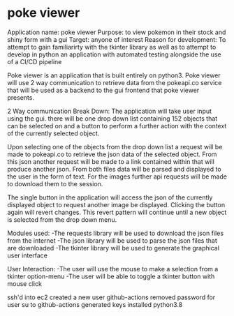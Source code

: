 # poke viewer

Application name: poke viewer
Purpose: to view pokemon in their stock and shiny form with a gui
Target: anyone of interest
Reason for development: To attempt to gain familiarirty with the tkinter library as well as to attempt to develop in python an application with automated testing alongside the use of a CI/CD pipeline

Poke viewer is an application that is built entirely on python3. Poke viewer will use 2 way communication to retrieve data from the pokeapi.co service that will be used as a backend to the gui frontend that poke viewer presents.

2 Way communication Break Down:
The application will take user input using the gui. there will be one drop down list containing 152 objects that can be selected on and a button to perform a further action with the context of the currently selected object. 

Upon selecting one of the objects from the drop down list a request will be made to pokeapi.co to retrieve the json data of the selected object. From this json another request will be made to a link contained within that will produce another json. From both files data will be parsed and displayed to the user in the form of text. For the images further api requests will be made to download them to the session.

The single button in the application will access the json of the currently displayed object to request another image be displayed. Clicking the button again will revert changes. This revert pattern will continue until a new object is selected from the drop down menu.

Modules used:
-The requests library will be used to download the json files from the internet
-The json library will be used to parse the json files that are downloaded
-The tkinter library will be used to generate the graphical user interface

User Interaction:
-The user will use the mouse to make a selection from a tkinter option-menu
-The user will be able to toggle a tkinter button with mouse click

ssh'd into ec2
created a new user github-actions
removed password for user
su to github-actions
generated keys
installed python3.8
